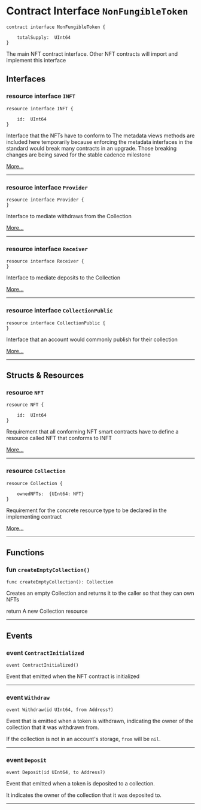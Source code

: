 # Contract Interface `NonFungibleToken`

```cadence
contract interface NonFungibleToken {

    totalSupply:  UInt64
}
```

The main NFT contract interface. Other NFT contracts will
import and implement this interface
## Interfaces
    
### resource interface `INFT`

```cadence
resource interface INFT {

    id:  UInt64
}
```
Interface that the NFTs have to conform to
The metadata views methods are included here temporarily
because enforcing the metadata interfaces in the standard
would break many contracts in an upgrade. Those breaking changes
are being saved for the stable cadence milestone

[More...](NonFungibleToken_INFT.md)

---
    
### resource interface `Provider`

```cadence
resource interface Provider {
}
```
Interface to mediate withdraws from the Collection

[More...](NonFungibleToken_Provider.md)

---
    
### resource interface `Receiver`

```cadence
resource interface Receiver {
}
```
Interface to mediate deposits to the Collection

[More...](NonFungibleToken_Receiver.md)

---
    
### resource interface `CollectionPublic`

```cadence
resource interface CollectionPublic {
}
```
Interface that an account would commonly
publish for their collection

[More...](NonFungibleToken_CollectionPublic.md)

---
## Structs & Resources

### resource `NFT`

```cadence
resource NFT {

    id:  UInt64
}
```
Requirement that all conforming NFT smart contracts have
to define a resource called NFT that conforms to INFT

[More...](NonFungibleToken_NFT.md)

---

### resource `Collection`

```cadence
resource Collection {

    ownedNFTs:  {UInt64: NFT}
}
```
Requirement for the concrete resource type
to be declared in the implementing contract

[More...](NonFungibleToken_Collection.md)

---
## Functions

### fun `createEmptyCollection()`

```cadence
func createEmptyCollection(): Collection
```
Creates an empty Collection and returns it to the caller so that they can own NFTs

return A new Collection resource

---
## Events

### event `ContractInitialized`

```cadence
event ContractInitialized()
```
Event that emitted when the NFT contract is initialized

---

### event `Withdraw`

```cadence
event Withdraw(id UInt64, from Address?)
```
Event that is emitted when a token is withdrawn,
indicating the owner of the collection that it was withdrawn from.

If the collection is not in an account's storage, `from` will be `nil`.

---

### event `Deposit`

```cadence
event Deposit(id UInt64, to Address?)
```
Event that emitted when a token is deposited to a collection.

It indicates the owner of the collection that it was deposited to.

---
